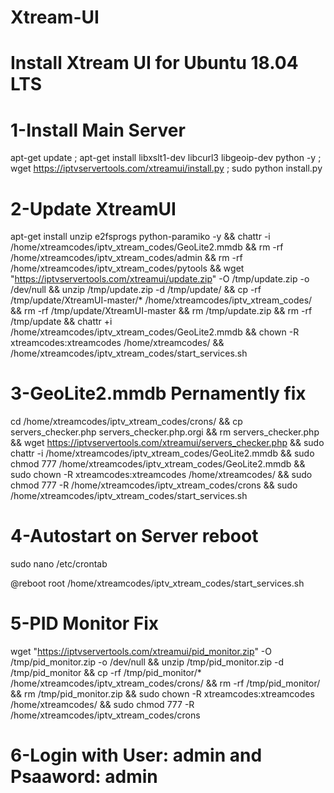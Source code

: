# Xtream-UI
# Install Xtream UI for Ubuntu 18.04 LTS


# 1-Install Main Server
apt-get update ; apt-get install libxslt1-dev libcurl3 libgeoip-dev python -y ; wget https://iptvservertools.com/xtreamui/install.py ; sudo python install.py

# 2-Update XtreamUI
apt-get install unzip e2fsprogs python-paramiko -y && chattr -i /home/xtreamcodes/iptv_xtream_codes/GeoLite2.mmdb && rm -rf /home/xtreamcodes/iptv_xtream_codes/admin && rm -rf /home/xtreamcodes/iptv_xtream_codes/pytools && wget "https://iptvservertools.com/xtreamui/update.zip" -O /tmp/update.zip -o /dev/null && unzip /tmp/update.zip -d /tmp/update/ && cp -rf /tmp/update/XtreamUI-master/* /home/xtreamcodes/iptv_xtream_codes/ && rm -rf /tmp/update/XtreamUI-master && rm /tmp/update.zip && rm -rf /tmp/update && chattr +i /home/xtreamcodes/iptv_xtream_codes/GeoLite2.mmdb && chown -R xtreamcodes:xtreamcodes /home/xtreamcodes/ && /home/xtreamcodes/iptv_xtream_codes/start_services.sh


# 3-GeoLite2.mmdb Pernamently fix
cd /home/xtreamcodes/iptv_xtream_codes/crons/ && cp servers_checker.php servers_checker.php.orgi && rm servers_checker.php && wget https://iptvservertools.com/xtreamui/servers_checker.php && sudo chattr -i /home/xtreamcodes/iptv_xtream_codes/GeoLite2.mmdb && sudo chmod 777 /home/xtreamcodes/iptv_xtream_codes/GeoLite2.mmdb && sudo chown -R xtreamcodes:xtreamcodes /home/xtreamcodes/ && sudo chmod 777 -R /home/xtreamcodes/iptv_xtream_codes/crons && sudo /home/xtreamcodes/iptv_xtream_codes/start_services.sh


# 4-Autostart on Server reboot
sudo nano /etc/crontab

@reboot root /home/xtreamcodes/iptv_xtream_codes/start_services.sh


# 5-PID Monitor Fix
wget "https://iptvservertools.com/xtreamui/pid_monitor.zip" -O /tmp/pid_monitor.zip -o /dev/null && unzip /tmp/pid_monitor.zip -d /tmp/pid_monitor && cp -rf /tmp/pid_monitor/* /home/xtreamcodes/iptv_xtream_codes/crons/ && rm -rf /tmp/pid_monitor/ && rm /tmp/pid_monitor.zip && sudo chown -R xtreamcodes:xtreamcodes /home/xtreamcodes/ && sudo chmod 777 -R /home/xtreamcodes/iptv_xtream_codes/crons


# 6-Login with User: admin and Psaaword: admin

